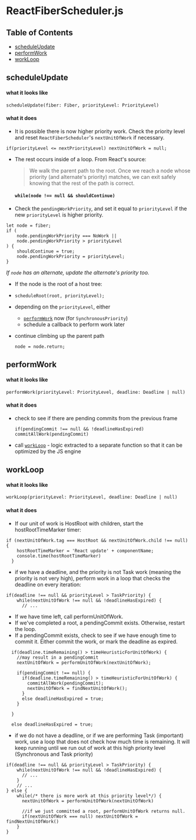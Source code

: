 # ReactFiberScheduler.js

## Table of Contents
- [scheduleUpdate](#ReactFiberScheduler.scheduleUpdate)
- [performWork](#ReactFiberScheduler.performWork)
- [workLoop](#ReactFiberScheduler.workLoop)

<a name="ReactFiberScheduler.scheduleUpdate"></a>
## scheduleUpdate
#### what it looks like
```
scheduleUpdate(fiber: Fiber, priorityLevel: PriorityLevel)
```
#### what it does
- It is possible there is now higher priority work. Check the priority level and reset `ReactFiberScheduler`'s `nextUnitOfWork` if necessary.
```
if(priorityLevel <= nextPriorityLevel) nextUnitOfWork = null;
```

- The rest occurs inside of a loop. From React's source:

  > We walk the parent path to the root. Once we reach a node whose priority (and alternate's priority) matches, we can exit safely knowing that the rest of the path is correct.

  #### `while(node !== null && shouldContinue)`


- Check the `pendingWorkPriority`, and set it equal to `priorityLevel` if the new `priorityLevel` is higher priority.
```
let node = fiber;
if (
    node.pendingWorkPriority === NoWork ||
    node.pendingWorkPriority > priorityLevel
) {
    shouldContinue = true;
    node.pendingWorkPriority = priorityLevel;
}
```
*If `node` has an alternate, update the alternate's priority too.*

- If the node is the root of a host tree:
 - `scheduleRoot(root, priorityLevel);`
 - depending on the `priorityLevel`, either
   - [`performWork`](#ReactFiberScheduler.performWork) now (for `SynchronousPriority`)
   - schedule a callback to perform work later

- continue climbing up the parent path

  `node = node.return;`
  
<a name="ReactFiberScheduler.performWork"></a>
## performWork
#### what it looks like
```
performWork(priorityLevel: PriorityLevel, deadline: Deadline | null)
```
#### what it does
- check to see if there are pending commits from the previous frame

  `if(pendingCommit !== null && !deadlineHasExpired) commitAllWork(pendingCommit)`

- call [`workLoop`](#ReactFiberScheduler.workLoop) - logic extracted to a separate function so that it can be optimized by the JS engine

<a name="ReactFiberScheduler.workLoop"></a>
## workLoop
#### what it looks like
```
workLoop(priorityLevel: PriorityLevel, deadline: Deadline | null)
```

#### what it does
- If our unit of work is HostRoot with children, start the hostRootTimeMarker timer:
```
if (nextUnitOfWork.tag === HostRoot && nextUnitOfWork.child !== null) {
    hostRootTimeMarker = 'React update' + componentName;
    console.time(hostRootTimeMarker)
  }
```
- if we have a deadline, and the priority is not Task work (meaning the priority is not very high), perform work in a loop that checks the deadline on every iteration:
```
if(deadline !== null && priorityLevel > TaskPriority) {
    while(nextUnitOfWork !== null && !deadlineHasExpired) {
      // ...
```
 - If we have time left, call performUnitOfWork.
 - If we've completed a root, a pendingCommit exists. Otherwise, restart the loop.
 - If a pendingCommit exists, check to see if we have enough time to commit it. Either commit the work, or mark the deadline as expired.

```
  if(deadline.timeRemaining() > timeHeuristicForUnitOfWork) {
    //may result in a pendingCommit
    nextUnitOfWork = performUnitOfWork(nextUnitOfWork);

    if(pendingCommit !== null) {
      if(deadline.timeRemaining() > timeHeuristicForUnitOfWork) {
        commitAllWork(pendingCommit);
        nextUnitOfWork = findNextUnitOfWork();
      }
      else deadlineHasExpired = true;
    }

  }

  else deadlineHasExpired = true;
```

- if we do not have a deadline, or if we are performing Task (important) work, use a loop that does not check how much time is remaining. It will keep running until we run out of work at this high priority level (Synchronous and Task priority)
```
if(deadline !== null && priorityLevel > TaskPriority) {
    while(nextUnitOfWork !== null && !deadlineHasExpired) {
      // ...
    }
    // ...
} else {
    while(/* there is more work at this priority level*/) {
      nextUnitOfWork = performUnitOfWork(nextUnitOfWork)

      //if we just committed a root, performUnitOfWork returns null.
      if(nextUnitOfWork === null) nextUnitOfWork = findNextUnitOfWork()
    }
}
```
